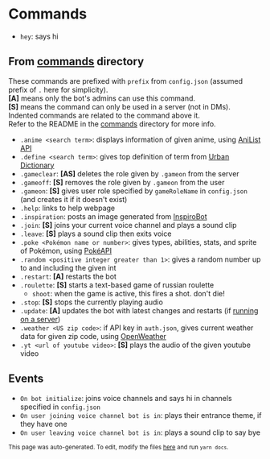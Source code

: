 # Commands
- `hey`: says hi

## From [commands](commands) directory
These commands are prefixed with `prefix` from `config.json` (assumed prefix of `.` here for simplicity).\
**[A]** means only the bot's admins can use this command.\
**[S]** means the command can only be used in a server (not in DMs).\
Indented commands are related to the command above it.\
Refer to the README in the [commands](commands) directory for more info.
- `.anime <search term>`: displays information of given anime, using [AniList API](https://anilist.gitbook.io/anilist-apiv2-docs/)
- `.define <search term>`: gives top definition of term from [Urban Dictionary](https://www.urbandictionary.com/)
- `.gameclear`: **[AS]** deletes the role given by `.gameon` from the server
- `.gameoff`: **[S]** removes the role given by `.gameon` from the user
- `.gameon`: **[S]** gives user role specified by `gameRoleName` in `config.json` (and creates it if it doesn't exist)
- `.help`: links to help webpage
- `.inspiration`: posts an image generated from [InspiroBot](http://inspirobot.me)
- `.join`: **[S]** joins your current voice channel and plays a sound clip
- `.leave`: **[S]** plays a sound clip then exits voice
- `.poke <Pokémon name or number>`: gives types, abilities, stats, and sprite of Pokémon, using [PokéAPI](https://pokeapi.co/)
- `.random <positive integer greater than 1>`: gives a random number up to and including the given int
- `.restart`: **[A]** restarts the bot
- `.roulette`: **[S]** starts a text-based game of russian roulette
    - `shoot`: when the game is active, this fires a shot. don't die!
- `.stop`: **[S]** stops the currently playing audio
- `.update`: **[A]** updates the bot with latest changes and restarts (if [running on a server](/README.md#running-on-a-server))
- `.weather <US zip code>`: if API key in `auth.json`, gives current weather data for given zip code, using [OpenWeather](https://openweathermap.org/)
- `.yt <url of youtube video>`: **[S]** plays the audio of the given youtube video

## Events
- `On bot initialize`: joins voice channels and says hi in channels specified in `config.json`
- `On user joining voice channel bot is in`: plays their entrance theme, if they have one
- `On user leaving voice channel bot is in`: plays a sound clip to say bye

<small>This page was auto-generated. To edit, modify the files [here](scripts/auto-readme) and run `yarn docs`.</small>
